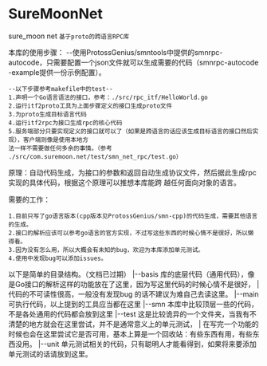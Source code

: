 # SureMoonNet
sure_moon net
`基于proto的跨语言RPC库`

本库的使用步骤：
   	--使用ProtossGenius/smntools中提供的smnrpc-autocode，只需要配置一个json文件就可以生成需要的代码（smnrpc-autocode -example提供一份示例配置）。
 
    --以下步骤参考makefile中的test--
    1.声明一个Go语言语法的接口，参考：./src/rpc_itf/HelloWorld.go
    2.运行itf2proto工具为上面步骤定义的接口生成proto文件
    3.为proto生成目标语言代码
    4.运行itf2rpc为接口生成rpc的核心代码
    5.服务端部分只要实现定义的接口就可以了（如果是跨语言的话应该生成目标语言的接口然后实现），客户端则像是使用本地方
    法一样不需要做任何多余的事情。（参考 ./src/com.suremoon.net/test/smn_net_rpc/test.go）

原理：自动代码生成，为接口的参数和返回自动生成协议文件，然后据此生成rpc实现的具体代码，根据这个原理可以推想本库能跨
越任何面向对象的语言。

需要的工作：
    
    1.目前只写了go语言版本(cpp版本见ProtossGenius/smn-cpp)的代码生成，需要其他语言的生成。
    2.接口的解析应该可以参考go语言的官方实现，不过写这些东西的时候心情不是很好，所以懒得看。
    3.因为没有怎么用，所以大概会有未知的bug，欢迎为本库添加单元测试。
    4.使用中发现bug可以添加issues。
    
以下是简单的目录结构。（文档已过期）
           |--basis  库的底层代码（通用代码），像是Go接口的解析这样的功能放在了这里，因为写这里代码的时候心情不是很好，
           |         代码的不可读性很高，一般没有发现bug 的话不建议为难自己去读这里。
           |--main   可执行代码，以上提到的工具应当都在这里
           |--smn    本库中比较顶层一些的代码，不是各处通用的代码都会放到这里
           |--test   这是比较诡异的一个文件夹，当我有不清楚的地方就会在这里尝试，并不是通常意义上的单元测试，
           |         在写完一个功能的时候也会在这里尝试它是否可用，基本上算是一个回收站：有些东西有用，有些东西没用。
           |--unit   单元测试相关的代码，只有聪明人才能看得到，如果将来要添加单元测试的话请放到这里。

